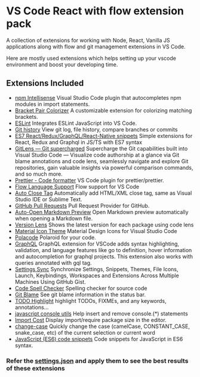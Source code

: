 # VS Code React with flow extension pack

A collection of extensions for working with Node, React, Vanilla JS applications along with flow and git
management extensions in VS Code.

Here are mostly used extensions which helps setting up your vscode environment and boost your
developing time.

## Extensions Included

- [npm Intellisense](https://marketplace.visualstudio.com/items?itemName=christian-kohler.npm-intellisense) Visual Studio Code plugin that autocompletes npm modules in import statements.
- [Bracket Pair Colorizer](https://marketplace.visualstudio.com/items?itemName=coenraads.bracket-pair-colorizer) A customizable extension for colorizing matching brackets.
- [ESLint](https://marketplace.visualstudio.com/items?itemName=dbaeumer.vscode-eslint) Integrates ESLint JavaScript into VS Code.
- [Git history](https://marketplace.visualstudio.com/items?itemName=donjayamanne.githistory) View git log, file history, compare branches or commits
- [ES7 React/Redux/GraphQL/React-Native snippets](https://marketplace.visualstudio.com/items?itemName=dsznajder.es7-react-js-snippets) Simple extensions for React, Redux and Graphql in JS/TS with ES7 syntax
- [GitLens — Git supercharged](https://marketplace.visualstudio.com/items?itemName=eamodio.gitlens) Supercharge the Git capabilities built into Visual Studio Code — Visualize code authorship at a glance via Git blame annotations and code lens, seamlessly navigate and explore Git repositories, gain valuable insights via powerful comparison commands, and so much more.
- [Prettier - Code formatter](https://marketplace.visualstudio.com/items?itemName=esbenp.prettier-vscode) VS Code plugin for prettier/prettier.
- [Flow Language Support](https://marketplace.visualstudio.com/items?itemName=flowtype.flow-for-vscode) Flow support for VS Code
- [Auto Close Tag](https://marketplace.visualstudio.com/items?itemName=formulahendry.auto-close-tag) Automatically add HTML/XML close tag, same as Visual Studio IDE or Sublime Text.
- [GitHub Pull Requests](https://marketplace.visualstudio.com/items?itemName=github.vscode-pull-request-github) Pull Request Provider for GitHub.
- [Auto-Open Markdown Preview](https://marketplace.visualstudio.com/items?itemName=hnw.vscode-auto-open-markdown-preview) Open Markdown preview automatically when opening a Markdown file.
- [Version Lens](https://marketplace.visualstudio.com/items?itemName=pflannery.vscode-versionlens) Shows the latest version for each package using code lens
- [Material Icon Theme](https://marketplace.visualstudio.com/items?itemName=PKief.material-icon-theme) Material Design Icons for Visual Studio Code
- [Polacode](https://marketplace.visualstudio.com/items?itemName=pnp.polacode) Polaroid for your code.
- [GraphQL](https://marketplace.visualstudio.com/items?itemName=prisma.vscode-graphql) GraphQL extension for VSCode adds syntax highlighting, validation, and language features like go to definition, hover information and autocompletion for graphql projects. This extension also works with queries annotated with gql tag.
- [Settings Sync](https://marketplace.visualstudio.com/items?itemName=shan.code-settings-sync) Synchronize Settings, Snippets, Themes, File Icons, Launch, Keybindings, Workspaces and Extensions Across Multiple Machines Using GitHub Gist.
- [Code Spell Checker](https://marketplace.visualstudio.com/items?itemName=streetsidesoftware.code-spell-checker) Spelling checker for source code
- [Git Blame](https://marketplace.visualstudio.com/items?itemName=felipecaputo.git-project-manager) See git blame information in the status bar.
- [TODO Highlight](https://marketplace.visualstudio.com/items?itemName=wayou.vscode-todo-highlight) highlight TODOs, FIXMEs, and any keywords, annotations...
- [javascript console utils](https://marketplace.visualstudio.com/items?itemName=whtouche.vscode-js-console-utils) Help insert and remove console.(*) statements
- [Import Cost](https://marketplace.visualstudio.com/items?itemName=wix.vscode-import-cost) Display import/require package size in the editor.
- [change-case](https://marketplace.visualstudio.com/items?itemName=wmaurer.change-case) Quickly change the case (camelCase, CONSTANT_CASE, snake_case, etc) of the current selection or current word
- [JavaScript (ES6) code snippets](https://marketplace.visualstudio.com/items?itemName=xabikos.javascriptsnippets) Code snippets for JavaScript in ES6 syntax.



### Refer the [settings.json](https://github.com/kakadiadarpan/react-with-flow-extension-pack/blob/master/.vscode/settings.json) and apply them to see the best results of these extensions
